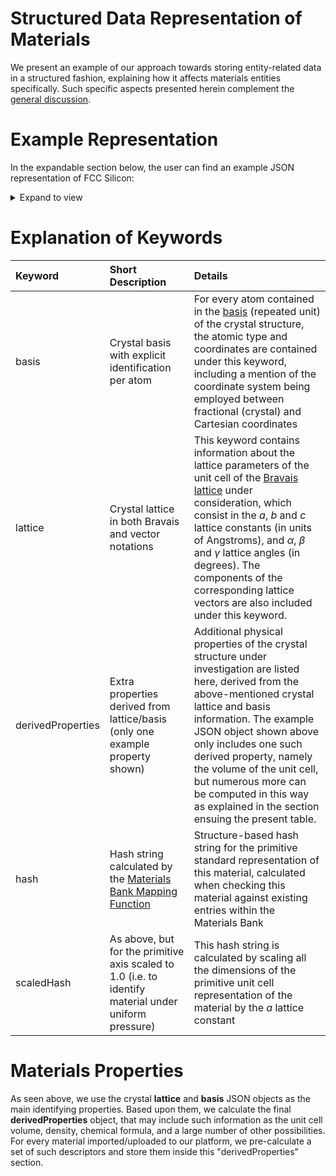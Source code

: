 # Structured Data Representation of Materials

We present an example of our approach towards storing entity-related data in a structured fashion, explaining how it affects materials entities specifically. Such specific aspects presented herein complement the [general discussion](/entities-general/data.md).

# Example Representation

In the expandable section below, the user can find an example JSON representation of FCC Silicon: 

<details>
  <summary>
     Expand to view
  </summary> 

```json
{
    "name" : "Silicon FCC",
    "basis" : {
        "units" : "crystal",
        "elements" : [
            {
                "id" : 1,
                "value" : "Si"
            },
            {
                "id" : 2,
                "value" : "Si"
            }
        ],
        "coordinates" : [
            {
                "id" : 1,
                "value" : [
                    0,
                    0,
                    0
                ]
            },
            {
                "id" : 2,
                "value" : [
                    0.25,
                    0.25,
                    0.25
                ]
            }
        ]
    },
    "lattice" : {
        "a" : 3.867,
        "c" : 3.867,
        "b" : 3.867,
        "units" : {
            "length" : "angstrom",
            "angle" : "degree"
        },
        "alpha" : 60,
        "type" : "FCC",
        "beta" : 60,
        "gamma" : 60,
        "vectors" : {
            "a" : [
                3.34892,
                0,
                1.9335
            ],
            "b" : [
                1.116307,
                3.157392,
                1.9335
            ],
            "c" : [
                0,
                0,
                3.867
            ],
            "alat" : 1,
            "units" : "angstrom"
        }
    },
    "formula" : "Si",
    "unitCellFormula" : "Si2",
    "tags" : [
        "silicon"
    ],
    "derivedProperties" : [
        {
            "units" : "angstrom^3",
            "name" : "volume",
            "value" : 40.88909038874689
        }
    ],
    "exabyteId" : "e3nJ9g7tLaARSA25g",
    "createdAt" : "2016-10-27T07:35:53.740Z",
    "updatedAt" : "2017-08-12T09:22:19.468Z",
    "hash" : "fa78cb87eb5c25d1661a8ba5c0654d24",
    "scaledHash" : "a4b8b020e89ff7c1c1c7b7bcf19de84e"
}
```

  </details>


# Explanation of Keywords

| Keyword    |  Short Description      | Details        | 
| :-------- |:----------- |:------------- |
| basis | Crystal basis with explicit identification per atom  | For every atom contained in the [basis](/materials-designer/source-editor/basis.md) (repeated unit) of the crystal structure, the atomic type and coordinates are contained under this keyword, including a mention of the coordinate system being employed between fractional (crystal) and Cartesian coordinates |
|  lattice       |    Crystal lattice in both Bravais and vector notations   |     This keyword contains information about the lattice parameters of the unit cell of the [Bravais lattice](/materials-designer/source-editor/lattice.md) under consideration, which consist in the $a$, $b$ and $c$ lattice constants (in units of Angstroms), and $\alpha$, $\beta$ and $\gamma$ lattice angles (in degrees). The components of the corresponding lattice vectors are also included under this keyword. |
| derivedProperties |  Extra properties derived from lattice/basis (only one example property shown) | Additional physical properties of the crystal structure under investigation are listed here, derived from the above-mentioned crystal lattice and basis information. The example JSON object shown above only includes one such derived property, namely the volume of the unit cell, but numerous more can be computed in this way as explained in the section ensuing the present table. |
| hash | Hash string calculated by the [Materials Bank Mapping Function](bank.md)  |   Structure-based hash string for the primitive standard representation of this material, calculated when checking this material against existing entries within the Materials Bank |
| scaledHash | As above, but for the primitive axis scaled to 1.0 (i.e. to identify material under uniform pressure) | This hash string is calculated by scaling all the dimensions of the primitive unit cell representation of the material by the $a$ lattice constant |




# Materials Properties

As seen above, we use the crystal **lattice** and **basis** JSON objects as the main identifying properties. Based upon them, we calculate the final **derivedProperties** object, that may include such information as the unit cell volume, density, chemical formula, and a large number of other possibilities. For every material imported/uploaded to our platform, we pre-calculate a set of such descriptors and store them inside this "derivedProperties" section.
